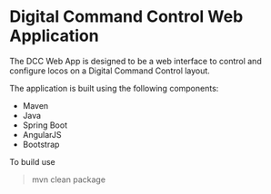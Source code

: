 # Digital Command Control Web Application

The DCC Web App is designed to be a web interface to control and configure locos on a Digital Command Control layout.

The application is built using the following components:
- Maven
- Java
- Spring Boot
- AngularJS
- Bootstrap
    
To build use
> mvn clean package

